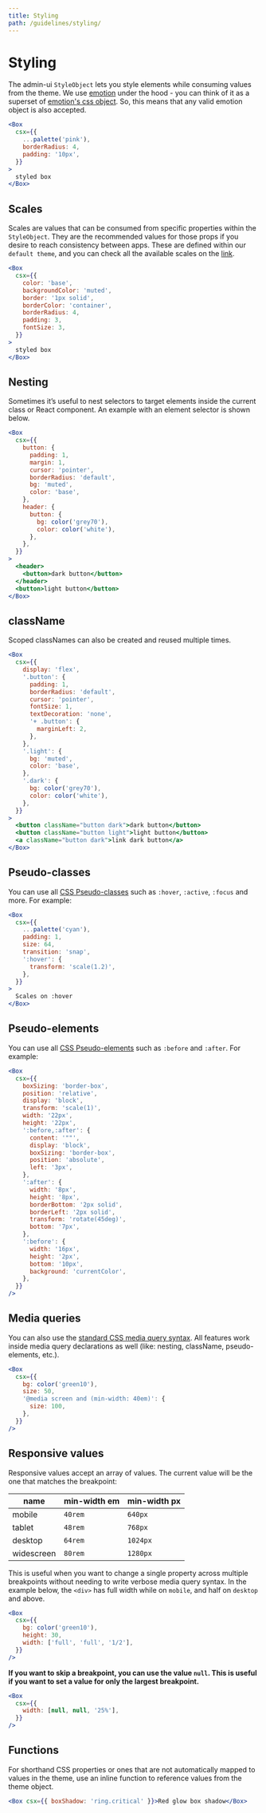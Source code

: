 ```yaml
---
title: Styling
path: /guidelines/styling/
---
```


# Styling

The admin-ui `StyleObject` lets you style elements while consuming values from the theme. We use [emotion](https://emotion.sh/docs/introduction) under the hood - you can think of it as a superset of [emotion's css object](https://emotion.sh/docs/object-styles). So, this means that any valid emotion object is also accepted.

```jsx
<Box
  csx={{
    ...palette('pink'),
    borderRadius: 4,
    padding: '10px',
  }}
>
  styled box
</Box>
```

## Scales

Scales are values that can be consumed from specific properties within the `StyleObject`. They are the recommended values for those props if you desire to reach consistency between apps. These are defined within our `default theme`, and you can check all the available scales on the [link](/theming/default-theme).

```jsx
<Box
  csx={{
    color: 'base',
    backgroundColor: 'muted',
    border: '1px solid',
    borderColor: 'container',
    borderRadius: 4,
    padding: 3,
    fontSize: 3,
  }}
>
  styled box
</Box>
```

## Nesting

Sometimes it’s useful to nest selectors to target elements inside the current class or React component. An example with an element selector is shown below.

```jsx
<Box
  csx={{
    button: {
      padding: 1,
      margin: 1,
      cursor: 'pointer',
      borderRadius: 'default',
      bg: 'muted',
      color: 'base',
    },
    header: {
      button: {
        bg: color('grey70'),
        color: color('white'),
      },
    },
  }}
>
  <header>
    <button>dark button</button>
  </header>
  <button>light button</button>
</Box>
```

## className

Scoped classNames can also be created and reused multiple times.

```jsx
<Box
  csx={{
    display: 'flex',
    '.button': {
      padding: 1,
      borderRadius: 'default',
      cursor: 'pointer',
      fontSize: 1,
      textDecoration: 'none',
      '+ .button': {
        marginLeft: 2,
      },
    },
    '.light': {
      bg: 'muted',
      color: 'base',
    },
    '.dark': {
      bg: color('grey70'),
      color: color('white'),
    },
  }}
>
  <button className="button dark">dark button</button>
  <button className="button light">light button</button>
  <a className="button dark">link dark button</a>
</Box>
```

## Pseudo-classes

You can use all [CSS Pseudo-classes](https://developer.mozilla.org/en-US/docs/Web/CSS/Pseudo-classes) such as `:hover`, `:active`, `:focus` and more. For example:

```jsx
<Box
  csx={{
    ...palette('cyan'),
    padding: 1,
    size: 64,
    transition: 'snap',
    ':hover': {
      transform: 'scale(1.2)',
    },
  }}
>
  Scales on :hover
</Box>
```

## Pseudo-elements

You can use all [CSS Pseudo-elements](https://developer.mozilla.org/en-US/docs/Web/CSS/Pseudo-elements) such as `:before` and `:after`. For example:

```jsx
<Box
  csx={{
    boxSizing: 'border-box',
    position: 'relative',
    display: 'block',
    transform: 'scale(1)',
    width: '22px',
    height: '22px',
    ':before,:after': {
      content: '""',
      display: 'block',
      boxSizing: 'border-box',
      position: 'absolute',
      left: '3px',
    },
    ':after': {
      width: '8px',
      height: '8px',
      borderBottom: '2px solid',
      borderLeft: '2px solid',
      transform: 'rotate(45deg)',
      bottom: '7px',
    },
    ':before': {
      width: '16px',
      height: '2px',
      bottom: '10px',
      background: 'currentColor',
    },
  }}
/>
```

## Media queries

You can also use the [standard CSS media query syntax](https://developer.mozilla.org/en-US/docs/Web/CSS/Media_Queries/Using_media_queries). All features work inside media query declarations as well (like: nesting, className, pseudo-elements, etc.).

```jsx
<Box
  csx={{
    bg: color('green10'),
    size: 50,
    '@media screen and (min-width: 40em)': {
      size: 100,
    },
  }}
/>
```

## Responsive values

Responsive values accept an array of values. The current value will be the one that matches the breakpoint:

| name       | min-width em | min-width px |
| ---------- | ------------ | ------------ |
| mobile     | `40rem`      | `640px`      |
| tablet     | `48rem`      | `768px`      |
| desktop    | `64rem`      | `1024px`     |
| widescreen | `80rem`      | `1280px`     |

This is useful when you want to change a single property across multiple breakpoints without needing to write verbose media query syntax. In the example below, the `<div>` has full width while on `mobile`, and half on `desktop` and above.

```jsx
<Box
  csx={{
    bg: color('green10'),
    height: 30,
    width: ['full', 'full', '1/2'],
  }}
/>
```

**If you want to skip a breakpoint, you can use the value `null`. This is useful if you want to set a value for only the largest breakpoint.**

```jsx isStatic
<Box
  csx={{
    width: [null, null, '25%'],
  }}
/>
```

## Functions

For shorthand CSS properties or ones that are not automatically mapped to values in the theme, use an inline function to reference values from the theme object.

```jsx
<Box csx={{ boxShadow: 'ring.critical' }}>Red glow box shadow</Box>
```
